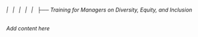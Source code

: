 ###### |   |   |   |   |   ├── Training for Managers on Diversity, Equity, and Inclusion

*Add content here*